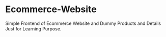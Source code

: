 # Ecommerce-Website
Simple Frontend of Ecommerce Website and Dummy Products and Details Just for Learning Purpose.
